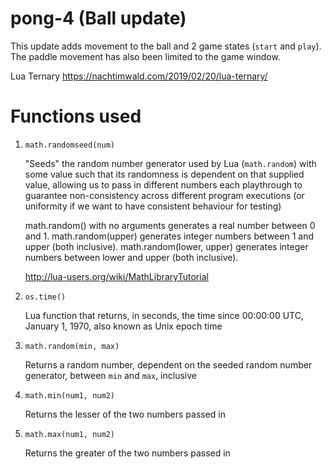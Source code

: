 # pong-4 (Ball update)

This update adds movement to the ball and 2 game states (`start` and `play`).
The paddle movement has also been limited to the game window.

Lua Ternary
https://nachtimwald.com/2019/02/20/lua-ternary/

# Functions used

1. `math.randomseed(num)`

   "Seeds" the random number generator used by Lua (`math.random`) with some value such that its randomness is dependent on that supplied value, allowing us to pass in different numbers each playthrough to guarantee non-consistency across different program executions (or uniformity if we want to have consistent behaviour for testing)

   math.random() with no arguments generates a real number between 0 and 1.
   math.random(upper) generates integer numbers between 1 and upper (both inclusive).
   math.random(lower, upper) generates integer numbers between lower and upper (both inclusive).

   http://lua-users.org/wiki/MathLibraryTutorial

1. `os.time()`

   Lua function that returns, in seconds, the time since 00:00:00 UTC, January 1, 1970, also known as Unix epoch time

1. `math.random(min, max)`

   Returns a random number, dependent on the seeded random number generator, between `min` and `max`, inclusive

1. `math.min(num1, num2)`

   Returns the lesser of the two numbers passed in

1. `math.max(num1, num2)`

   Returns the greater of the two numbers passed in
